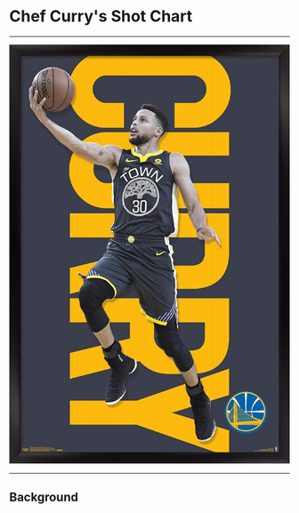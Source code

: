 # Chef Curry's Shot Chart

---

<img src="Images/Curry_pic.jpg " width ="800" />


---

## Background
